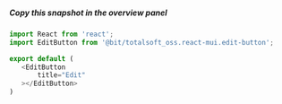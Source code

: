 ##### Copy this snapshot in the overview panel
 ```js
import React from 'react';
import EditButton from '@bit/totalsoft_oss.react-mui.edit-button';

export default (
	<EditButton
		title="Edit"
	></EditButton>
)
 ```